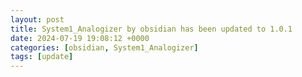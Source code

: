 ```yaml
---
layout: post
title: System1_Analogizer by obsidian has been updated to 1.0.1
date: 2024-07-19 19:08:12 +0000
categories: [obsidian, System1_Analogizer]
tags: [update]
---
```


